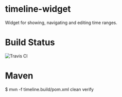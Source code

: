 # timeline-widget
Widget for showing, navigating and editing time ranges.


Build Status
===================
![Travis CI](https://travis-ci.org/Treehopper/timeline-widget.png?branch=develop "Build Status")

Maven
===================
$ mvn -f timeline.build/pom.xml clean verify
